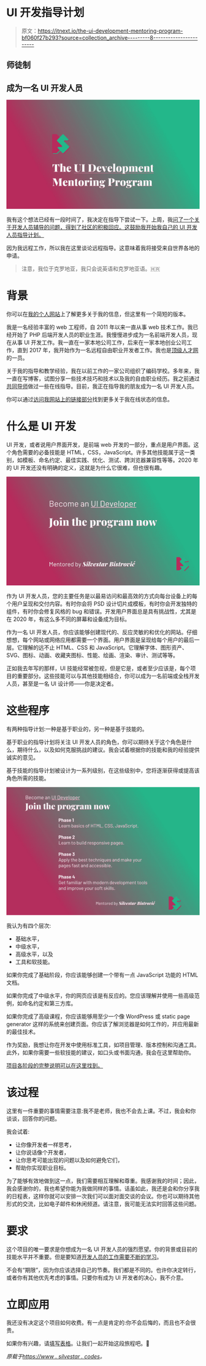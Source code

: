 # UI 开发指导计划

> 原文：<https://itnext.io/the-ui-development-mentoring-program-bf060f27b293?source=collection_archive---------8----------------------->

## 师徒制

## 成为一名 UI 开发人员

![](img/7cf0a28ed6d76d181b4a566146e41b70.png)

我有这个想法已经有一段时间了，我决定在指导下尝试一下。上周，我[问了一个关于开发人员辅导的问题，得到了社区的积极回应。这鼓励我开始我自己的 UI 开发人员指导计划。](https://dev.to/starbist/do-you-think-remote-mentoring-could-work-2p2e)

因为我远程工作，所以我在这里谈论远程指导。这意味着我将接受来自世界各地的申请。

> 注意，我位于克罗地亚，我只会说英语和克罗地亚语。🇭🇷

# 背景

你可以在[我的个人网站](https://www.silvestar.codes/)上了解更多关于我的信息，但这里有一个简短的版本。

我是一名经验丰富的 web 工程师，自 2011 年以来一直从事 web 技术工作。我已经开始了 PHP 后端开发人员的职业生涯。我慢慢进步成为一名前端开发人员，现在从事 UI 开发工作。我一直在一家本地公司工作，后来在一家本地创业公司工作，直到 2017 年，我开始作为一名远程自由职业开发者工作。我也是[顶级人才网](https://www.toptal.com#trust-nothing-but-brilliant-freelancers)的一员。

关于我的指导和教学经验，我在以前工作的一家公司组织了编码学校。多年来，我一直在写博客，试图分享一些技术技巧和技术以及我的自由职业经历。我之前通过[共同导师](https://www.codementor.io/@malimirkeccita/)做过一些在线指导。目前，我正在指导我的朋友成为一名 UI 开发人员。

你可以通过[访问我网站上的链接部分](https://www.silvestar.codes/links/)找到更多关于我在线状态的信息。

# 什么是 UI 开发

UI 开发，或者说用户界面开发，是前端 web 开发的一部分，重点是用户界面。这个角色需要的必备技能是 HTML，CSS，JavaScript。许多其他技能属于这一类别，如模板、命名约定、最佳实践、优化、测试、跨浏览器兼容性等等。2020 年的 UI 开发还没有明确的定义，这就是为什么它很难，但也很有趣。

![](img/8940a70c77e43e65e7158e4441a3efde.png)

作为 UI 开发人员，您的主要任务是以最易访问和最高效的方式向每台设备上的每个用户呈现和交付内容。有时你会将 PSD 设计切片成模板，有时你会开发独特的组件，有时你会修复风格的 bug 和错误。开发用户界面总是具有挑战性，尤其是在 2020 年，有这么多不同的屏幕和设备成为目标。

作为一名 UI 开发人员，你应该能够创建现代的、反应灵敏的和优化的网站。仔细想想，每个网站或网络应用都需要一个界面。用户界面是呈现给每个用户的最后一层。它理解的远不止 HTML、CSS 和 JavaScript。它理解字体、图形资产、SVG、图标、动画、收藏夹图标、性能、绘画、渲染、审计、测试等等。

正如我去年写的那样，UI 技能经常被忽视，但是它是，或者至少应该是，每个项目的重要部分。这些技能可以与其他技能相结合，你可以成为一名前端或全栈开发人员，甚至是一名 UI 设计师——你是决定者。

# 这些程序

有两种指导计划:一种是基于职业的，另一种是基于技能的。

基于职业的指导计划将关注 UI 开发人员的角色，你可以期待关于这个角色是什么，期待什么，以及如何克服挑战的建议。我会试着根据你的技能和我的经验提供诚实的意见。

基于技能的指导计划被设计为一系列级别，在这些级别中，您将逐渐获得或提高该角色所需的技能。

![](img/705ee88c164c0b128812f9b3a0c12f12.png)

我认为有四个层次:

*   基础水平，
*   中级水平，
*   高级水平，以及
*   工具和软技能。

如果你完成了基础阶段，你应该能够创建一个带有一点 JavaScript 功能的 HTML 文档。

如果你完成了中级水平，你的网页应该是有反应的。您应该理解并使用一些高级范例，如命名约定和第三方库。

如果你完成了高级课程，你应该能够用至少一个像 WordPress 或 static page generator 这样的系统来创建页面。你应该了解浏览器是如何工作的，并应用最新的最佳技术。

作为奖励，我想让你在开发中使用标准工具，如项目管理、版本控制和沟通工具。此外，如果你需要一些软技能的建议，如口头或书面沟通，我会在这里帮助你。

[项目各阶段的完整说明可以在这里找到。](https://docs.google.com/document/d/1fqhbu3zX1V4LBjPxParJNzDjJwFecx3cQ3-b0vXHwBE/edit?usp=sharing)

# 该过程

这里有一件重要的事情需要注意:我不是老师，我也不会去上课。不过，我会和你谈谈，回答你的问题。

我会试着:

*   让你像开发者一样思考，
*   让你说话像个开发者，
*   让你思考可能出现的问题以及如何避免它们，
*   帮助你实现职业目标。

为了能够有效地做到这一点，我们需要相互理解和尊重。我感谢我的时间；因此，我会感谢你的，我也希望你能为我做同样的事情。话虽如此，我还是会和你分享我的日程表，这样你就可以安排一次我们可以面对面交谈的会议。你也可以期待其他形式的交流，比如电子邮件和休闲频道。请注意，我可能无法实时回答这些问题。

# 要求

这个项目的唯一要求是你想成为一名 UI 开发人员的强烈愿望。你的背景或目前的技能水平并不重要。但是要知道[开发人员的工作需要不断的学习](https://www.silvestar.codes/articles/modern-frontend-developer-skills-and-tools/)。

不会有“期限”，因为你应该选择自己的节奏。我们都是不同的。也许你决定转行，或者你有其他优先考虑的事情。只要你有成为 UI 开发者的决心，我不介意。

# 立即应用

我还没有决定这个项目如何收费。有一点是肯定的:你不会后悔的，而且也不会很贵。

如果你有兴趣，请[填写表格](https://www.silvestar.codes/mentoring/)。让我们一起开始这段旅程吧。🙌

*原载于*[*https://www . silvestar . codes*](https://www.silvestar.codes/articles/the-ui-development-mentoring-program/)*。*